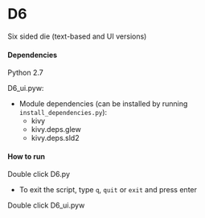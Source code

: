 # D6
Six sided die (text-based and UI versions)

#### Dependencies
Python 2.7

D6_ui.pyw:
* Module dependencies (can be installed by running `install_dependencies.py`):
  * kivy
  * kivy.deps.glew
  * kivy.deps.sld2


#### How to run
Double click D6.py
* To exit the script, type `q`, `quit` or `exit` and press enter

Double click D6_ui.pyw

